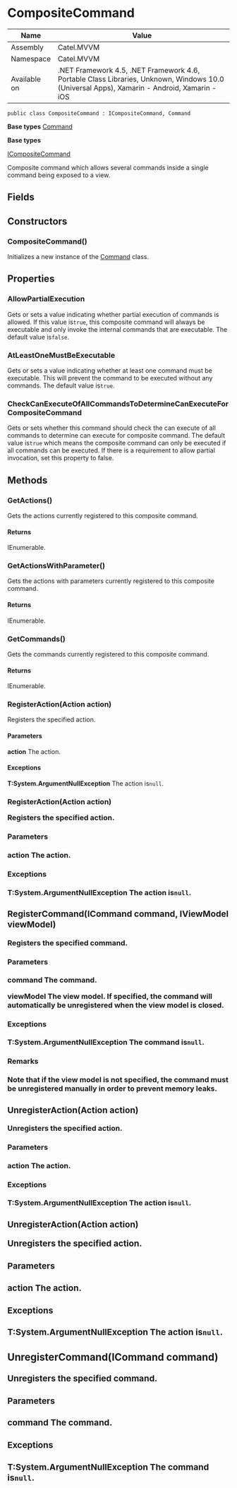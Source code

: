 

# CompositeCommand

Name|Value
---|---
Assembly|Catel.MVVM
Namespace|Catel.MVVM
Available on|.NET Framework 4.5, .NET Framework 4.6, Portable Class Libraries, Unknown, Windows 10.0 (Universal Apps), Xamarin - Android, Xamarin - iOS

```
public class CompositeCommand : ICompositeCommand, Command
```

**Base types**
[Command](/Catel.MVVM\Catel\MVVM\Command.md)

**Base types**

[ICompositeCommand](/Catel.MVVM\Catel\MVVM\ICompositeCommand.md)


Composite command which allows several commands inside a single command being exposed to a view.



## Fields

## Constructors

### CompositeCommand()

Initializes a new instance of the [Command](#) class.



## Properties

### AllowPartialExecution

Gets or sets a value indicating whether partial execution of commands is allowed. If this value is`true`, this composite command will always be executable and only invoke the internal commands that are executable. The default value is`false`.



### AtLeastOneMustBeExecutable

Gets or sets a value indicating whether at least one command must be executable. This will prevent the command to be executed without any commands. The default value is`true`.



### CheckCanExecuteOfAllCommandsToDetermineCanExecuteForCompositeCommand

Gets or sets whether this command should check the can execute of all commands to determine can execute for composite command. The default value is`true` which means the composite command can only be executed if all commands can be executed. If there is a requirement to allow partial invocation, set this property to false.



## Methods

### GetActions()

Gets the actions currently registered to this composite command.

#### Returns

IEnumerable.



### GetActionsWithParameter()

Gets the actions with parameters currently registered to this composite command.

#### Returns

IEnumerable.



### GetCommands()

Gets the commands currently registered to this composite command.

#### Returns

IEnumerable.



### RegisterAction(Action action)

Registers the specified action.

#### Parameters

**action**
The action.

#### Exceptions

**T:System.ArgumentNullException**
The action is`null`.



### RegisterAction(Action<object> action)

Registers the specified action.

#### Parameters

**action**
The action.

#### Exceptions

**T:System.ArgumentNullException**
The action is`null`.



### RegisterCommand(ICommand command, IViewModel viewModel)

Registers the specified command.

#### Parameters

**command**
The command.

**viewModel**
The view model. If specified, the command will automatically be unregistered when the view model is closed.

#### Exceptions

**T:System.ArgumentNullException**
The command is`null`.

#### Remarks

Note that if the view model is not specified, the command must be unregistered manually in order to prevent memory leaks.



### UnregisterAction(Action action)

Unregisters the specified action.

#### Parameters

**action**
The action.

#### Exceptions

**T:System.ArgumentNullException**
The action is`null`.



### UnregisterAction(Action<object> action)

Unregisters the specified action.

#### Parameters

**action**
The action.

#### Exceptions

**T:System.ArgumentNullException**
The action is`null`.



### UnregisterCommand(ICommand command)

Unregisters the specified command.

#### Parameters

**command**
The command.

#### Exceptions

**T:System.ArgumentNullException**
The command is`null`.



